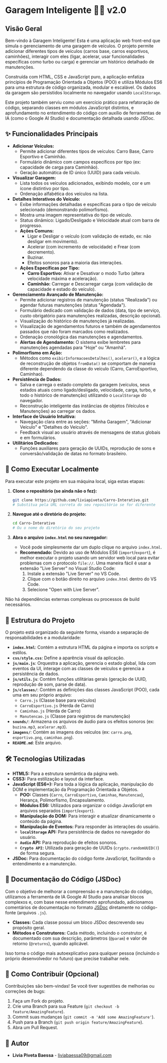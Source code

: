 # Garagem Inteligente 🚗💨 v2.0

## Visão Geral

Bem-vindo à Garagem Inteligente! Esta é uma aplicação web front-end que simula o gerenciamento de uma garagem de veículos. O projeto permite adicionar diferentes tipos de veículos (carros base, carros esportivos, caminhões), interagir com eles (ligar, acelerar, usar funcionalidades específicas como turbo ou carga) e gerenciar um histórico detalhado de manutenções.

Construída com HTML, CSS e JavaScript puro, a aplicação enfatiza princípios de Programação Orientada a Objetos (POO) e utiliza Módulos ES6 para uma estrutura de código organizada, modular e escalável. Os dados da garagem são persistidos localmente no navegador usando `LocalStorage`.

Este projeto também serviu como um exercício prático para refatoração de código, separando classes em módulos JavaScript distintos, e aprofundamento no entendimento do código com auxílio de ferramentas de IA (como o Google AI Studio) e documentação detalhada usando JSDoc.

## ✨ Funcionalidades Principais

*   **Adicionar Veículos:**
    *   Permite adicionar diferentes tipos de veículos: Carro Base, Carro Esportivo e Caminhão.
    *   Formulário dinâmico com campos específicos por tipo (ex: capacidade de carga para Caminhão).
    *   Geração automática de ID único (UUID) para cada veículo.
*   **Visualizar Garagem:**
    *   Lista todos os veículos adicionados, exibindo modelo, cor e um ícone distintivo por tipo.
    *   Ordenação alfabética dos veículos na lista.
*   **Detalhes Interativos do Veículo:**
    *   Exibe informações detalhadas e específicas para o tipo de veículo selecionado (demonstrando polimorfismo).
    *   Mostra uma imagem representativa do tipo de veículo.
    *   Status dinâmico: Ligado/Desligado e Velocidade atual com barra de progresso.
    *   **Ações Comuns:**
        *   Ligar e Desligar o veículo (com validação de estado, ex: não desligar em movimento).
        *   Acelerar (com incremento de velocidade) e Frear (com decremento).
        *   Buzinar.
        *   Efeitos sonoros para a maioria das interações.
    *   **Ações Específicas por Tipo:**
        *   **Carro Esportivo:** Ativar e Desativar o modo Turbo (altera velocidade máxima e aceleração).
        *   **Caminhão:** Carregar e Descarregar carga (com validação de capacidade e estado do veículo).
*   **Gerenciamento Avançado de Manutenção:**
    *   Permite adicionar registros de manutenção (status "Realizada") ou agendar futuras manutenções (status "Agendada").
    *   Formulário dedicado com validação de dados (data, tipo de serviço, custo obrigatório para manutenções realizadas, descrição opcional).
    *   Visualização do histórico de manutenções já realizadas.
    *   Visualização de agendamentos futuros e também de agendamentos passados que não foram marcados como realizados.
    *   Ordenação cronológica das manutenções e agendamentos.
    *   **Alertas de Agendamento:** O sistema exibe lembretes para manutenções agendadas para "Hoje" ou "Amanhã".
*   **Polimorfismo em Ação:**
    *   Métodos como `exibirInformacoesDetalhes()`, `acelerar()`, e a lógica de reconstrução de objetos `fromData()` se comportam de maneira diferente dependendo da classe do veículo (Carro, CarroEsportivo, Caminhao).
*   **Persistência de Dados:**
    *   Salva e carrega o estado completo da garagem (veículos, seus estados atuais como ligado/desligado, velocidade, carga, turbo, e todo o histórico de manutenção) utilizando o `LocalStorage` do navegador.
    *   Reconstrução inteligente das instâncias de objetos (Veículos e Manutenções) ao carregar os dados.
*   **Interface de Usuário Intuitiva:**
    *   Navegação clara entre as seções: "Minha Garagem", "Adicionar Veículo" e "Detalhes do Veículo".
    *   Feedback visual ao usuário através de mensagens de status globais e em formulários.
*   **Utilitários Dedicados:**
    *   Funções auxiliares para geração de UUIDs, reprodução de sons e conversão/validação de datas no formato brasileiro.

## 🚀 Como Executar Localmente

Para executar este projeto em sua máquina local, siga estas etapas:

1.  **Clone o repositório (se ainda não o fez):**
    ```bash
    git clone https://github.com/liviapiveta/Carro-Interativo.git 
    # Substitua pela URL correta do seu repositório se for diferente
    ```

2.  **Navegue até o diretório do projeto:**
    ```bash
    cd Carro-Interativo 
    # Ou o nome do diretório do seu projeto
    ```

3.  **Abra o arquivo `index.html` no seu navegador:**
    *   Você pode simplesmente dar um duplo clique no arquivo `index.html`.
    *   **Recomendado:** Devido ao uso de Módulos ES6 (`import`/`export`), é melhor executar o projeto usando um servidor web local para evitar problemas com o protocolo `file://`. Uma maneira fácil é usar a extensão "Live Server" no Visual Studio Code:
        1.  Instale a extensão "Live Server" no VS Code.
        2.  Clique com o botão direito no arquivo `index.html` dentro do VS Code.
        3.  Selecione "Open with Live Server".

Não há dependências externas complexas ou processos de build necessários.

## 📂 Estrutura do Projeto

O projeto está organizado da seguinte forma, visando a separação de responsabilidades e a modularidade:

*   **`index.html`**: Contém a estrutura HTML da página e importa os scripts e estilos.
*   **`css/style.css`**: Define a aparência visual da aplicação.
*   **`js/main.js`**: Orquestra a aplicação, gerencia o estado global, lida com eventos da UI, interage com as classes de veículos e gerencia a persistência de dados.
*   **`js/utils.js`**: Contém funções utilitárias gerais (geração de UUID, reprodução de som, parse de data).
*   **`js/classes/`**: Contém as definições das classes JavaScript (POO), cada uma em seu próprio arquivo:
    *   `Carro.js` (Classe base para veículos)
    *   `CarroEsportivo.js` (Herda de Carro)
    *   `Caminhao.js` (Herda de Carro)
    *   `Manutencao.js` (Classe para registros de manutenção)
*   **`sounds/`**: Armazena os arquivos de áudio para os efeitos sonoros (ex: `buzina.mp3`, `acelerar.mp3`).
*   **`imagens/`**: Contém as imagens dos veículos (ex: `carro.png`, `esportivo.png`, `caminhao.png`).
*   **`README.md`**: Este arquivo.

## 🛠️ Tecnologias Utilizadas

*   **HTML5:** Para a estrutura semântica da página web.
*   **CSS3:** Para estilização e layout da interface.
*   **JavaScript (ES6+):** Para toda a lógica da aplicação, manipulação do DOM e implementação da Programação Orientada a Objetos.
    *   **POO:** Classes (`Carro`, `CarroEsportivo`, `Caminhao`, `Manutencao`), Herança, Polimorfismo, Encapsulamento.
    *   **Módulos ES6:** Utilizados para organizar o código JavaScript em arquivos separados (`import`/`export`).
    *   **Manipulação do DOM:** Para interagir e atualizar dinamicamente o conteúdo da página.
    *   **Manipulação de Eventos:** Para responder às interações do usuário.
    *   **`localStorage` API:** Para persistência de dados no navegador do usuário.
    *   **`Audio` API:** Para reprodução de efeitos sonoros.
    *   **`Crypto API`:** Utilizada para geração de UUIDs (`crypto.randomUUID()`) de forma segura.
*   **JSDoc:** Para documentação do código fonte JavaScript, facilitando o entendimento e a manutenção.

## 📖 Documentação do Código (JSDoc)

Com o objetivo de melhorar a compreensão e a manutenção do código, utilizamos a ferramenta de IA Google AI Studio para analisar blocos complexos e, com base nesse entendimento aprofundado, adicionamos comentários de documentação no formato [JSDoc](https://jsdoc.app/) diretamente no código-fonte (arquivos `.js`).

*   **Classes:** Cada classe possui um bloco JSDoc descrevendo seu propósito geral.
*   **Métodos e Construtores:** Cada método, incluindo o construtor, é documentado com sua descrição, parâmetros (`@param`) e valor de retorno (`@returns`), quando aplicável.

Isso torna o código mais autoexplicativo para qualquer pessoa (incluindo o próprio desenvolvedor no futuro) que precise trabalhar nele.

## 🤝 Como Contribuir (Opcional)

Contribuições são bem-vindas! Se você tiver sugestões de melhorias ou correções de bugs:

1.  Faça um Fork do projeto.
2.  Crie uma Branch para sua Feature (`git checkout -b feature/AmazingFeature`).
3.  Commit suas mudanças (`git commit -m 'Add some AmazingFeature'`).
4.  Push para a Branch (`git push origin feature/AmazingFeature`).
5.  Abra um Pull Request.

## 👤 Autor

*   **Livia Piveta Baessa** - liviabaessa09@gmail.com
